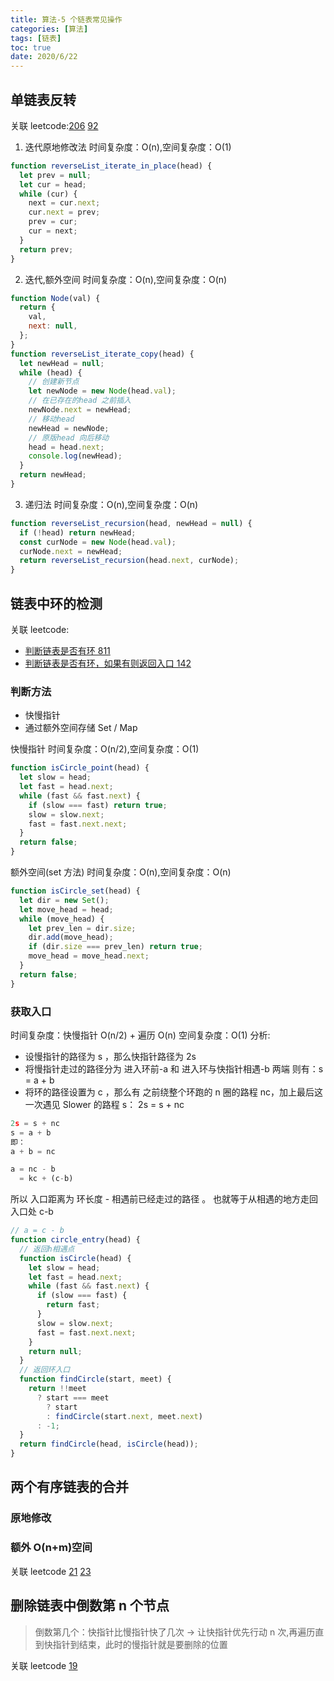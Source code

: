 ```yaml
---
title: 算法-5 个链表常见操作
categories: [算法]
tags: [链表]
toc: true
date: 2020/6/22
---
```


## 单链表反转

关联 leetcode:[206](https://leetcode-cn.com/problems/reverse-linked-list/) [92](https://leetcode-cn.com/problems/reverse-linked-list-ii/)

1. 迭代原地修改法
   时间复杂度：O(n),空间复杂度：O(1)

```js
function reverseList_iterate_in_place(head) {
  let prev = null;
  let cur = head;
  while (cur) {
    next = cur.next;
    cur.next = prev;
    prev = cur;
    cur = next;
  }
  return prev;
}
```

2. 迭代,额外空间
   时间复杂度：O(n),空间复杂度：O(n)

```js
function Node(val) {
  return {
    val,
    next: null,
  };
}
function reverseList_iterate_copy(head) {
  let newHead = null;
  while (head) {
    // 创建新节点
    let newNode = new Node(head.val);
    // 在已存在的head 之前插入
    newNode.next = newHead;
    // 移动head
    newHead = newNode;
    // 原版head 向后移动
    head = head.next;
    console.log(newHead);
  }
  return newHead;
}
```

3. 递归法
   时间复杂度：O(n),空间复杂度：O(n)

```js
function reverseList_recursion(head, newHead = null) {
  if (!head) return newHead;
  const curNode = new Node(head.val);
  curNode.next = newHead;
  return reverseList_recursion(head.next, curNode);
}
```

## 链表中环的检测

关联 leetcode:

- [判断链表是否有环 811](https://leetcode-cn.com/problems/linked-list-cycle/)
- [判断链表是否有环，如果有则返回入口 142](https://leetcode-cn.com/problems/linked-list-cycle-ii/)

### 判断方法

- 快慢指针
- 通过额外空间存储 Set / Map

快慢指针
时间复杂度：O(n/2),空间复杂度：O(1)

```js
function isCircle_point(head) {
  let slow = head;
  let fast = head.next;
  while (fast && fast.next) {
    if (slow === fast) return true;
    slow = slow.next;
    fast = fast.next.next;
  }
  return false;
}
```

额外空间(set 方法)
时间复杂度：O(n),空间复杂度：O(n)

```js
function isCircle_set(head) {
  let dir = new Set();
  let move_head = head;
  while (move_head) {
    let prev_len = dir.size;
    dir.add(move_head);
    if (dir.size === prev_len) return true;
    move_head = move_head.next;
  }
  return false;
}
```

### 获取入口

时间复杂度：快慢指针 O(n/2) + 遍历 O(n)
空间复杂度：O(1)
分析:

- 设慢指针的路径为 s ，那么快指针路径为 2s
- 将慢指针走过的路径分为 进入环前-a 和 进入环与快指针相遇-b 两端 则有：s = a + b
- 将环的路径设置为 c ，那么有 之前绕整个环跑的 n 圈的路程 nc，加上最后这一次遇见 Slower 的路程 s： 2s = s + nc

```js
2s = s + nc
s = a + b
即：
a + b = nc

a = nc - b
  = kc + (c-b)
```

所以 入口距离为 环长度 - 相遇前已经走过的路径 。 也就等于从相遇的地方走回入口处 c-b

```js
// a = c - b
function circle_entry(head) {
  // 返回h相遇点
  function isCircle(head) {
    let slow = head;
    let fast = head.next;
    while (fast && fast.next) {
      if (slow === fast) {
        return fast;
      }
      slow = slow.next;
      fast = fast.next.next;
    }
    return null;
  }
  // 返回环入口
  function findCircle(start, meet) {
    return !!meet
      ? start === meet
        ? start
        : findCircle(start.next, meet.next)
      : -1;
  }
  return findCircle(head, isCircle(head));
}
```

## 两个有序链表的合并

### 原地修改

### 额外 O(n+m)空间

关联 leetcode [21](https://leetcode-cn.com/problems/merge-two-sorted-lists/) [23](https://leetcode-cn.com/problems/merge-two-sorted-lists/)

## 删除链表中倒数第 n 个节点

> 倒数第几个：快指针比慢指针快了几次 -> 让快指针优先行动 n 次,再遍历直到快指针到结束，此时的慢指针就是要删除的位置

关联 leetcode [19](https://leetcode-cn.com/problems/remove-nth-node-from-end-of-list/)

